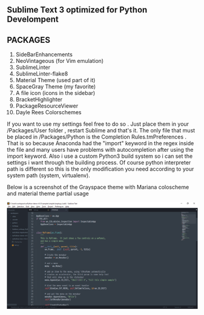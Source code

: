 Sublime Text 3 optimized for Python Develompent
-------------------------------------------------

PACKAGES
----------
1) SideBarEnhancements
2) NeoVintageous (for Vim emulation)
3) SublimeLinter
4) SublimeLinter-flake8
5) Material Theme (used part of it)
6) SpaceGray Theme (my favorite)
7) A file icon (icons in the sidebar)
8) BracketHighlighter
9) PackageResourceViewer
10) Dayle Rees Colorschemes


If you want to use my settings feel free to do so .
Just place them in your  /Packages/User folder , restart Sublime and  that's it.
The only file that must be placed in /Packages/Python is the Completion Rules.tmPreferences .
That is so because Anaconda had the "import" keyword in the regex inside the file and many users have problems with autocompletion after using the import keyword.
 Also i use a custom Python3 build system so i can set the settings i want through the building process.
 Of course python interpreter path is different so this is the only modification you need according to your system path (system, virtualenv).

Below is a screenshot of the Grayspace theme with Mariana coloscheme and material theme partial usage


![alt text](https://github.com/vakosel/Sublime-Settings-Python/blob/master/Sublime_Grayspace_theme.png)
